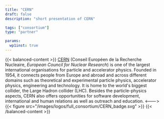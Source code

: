 ```yaml
---
title: "CERN"
draft: false
description: "short presentation of CERN"

tags: ["consortium"]
type: "partner"

params:
  wp1inst: true
---
```


{{< balanced-content >}}
[CERN](https://www.home.cern) (Conseil Européen de la Recherche Nucleaire, *European Council for Nuclear Research*) is one of the largest international organisations for particle and accelerator physics. Founded in 1954, it connects people from Europe and abroad and across different domains such as theoretical and experimental particle physics, accelerator physics, engineering and technology. It is home to the world's biggest collider, the Large Hadron collider (LHC). Besides the particle-physics aspects, CERN also offers opportunities for software development, international and human relations as well as outreach and education.
<--->
{{< figure src="/images/logos/full_consortium/CERN_badge.svg" >}}
{{< /balanced-content >}}
